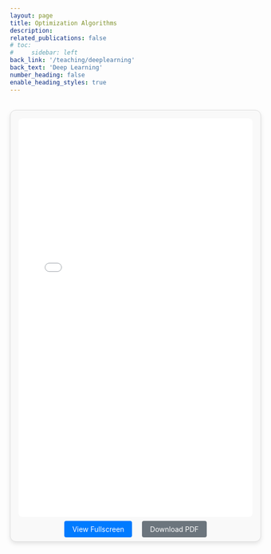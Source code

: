 ```yaml
---
layout: page
title: Optimization Algorithms
description: 
related_publications: false
# toc:
#     sidebar: left
back_link: '/teaching/deeplearning'
back_text: 'Deep Learning'
number_heading: false
enable_heading_styles: true
---
```


<div style="margin: 2rem auto; padding: 1rem; max-width: 1200px; border: 1px solid #ddd; border-radius: 12px; box-shadow: 0 4px 8px rgba(0, 0, 0, 0.1); background-color: #f9f9f9; text-align: center;">
  <iframe 
    src="{{ 'assets/courses/deeplearning/optimization/optimization_algorithms.pdf' | relative_url }}" 
    style="width: 100%; height: 800px; border: none; border-radius: 8px;">
  </iframe>
  <div style="margin-top: 1rem;">
    <a href="{{ 'assets/courses/deeplearning/optimization/optimization_algorithms.pdf' | relative_url }}" target="_blank" class="btn btn-primary" style="padding: 0.5rem 1rem; margin-right: 1rem; background-color: #007bff; color: white; text-decoration: none; border-radius: 4px;">View Fullscreen</a>
    <a href="{{ 'assets/courses/deeplearning/optimization/optimization_algorithms.pdf' | relative_url }}" download class="btn btn-secondary" style="padding: 0.5rem 1rem; background-color: #6c757d; color: white; text-decoration: none; border-radius: 4px;">Download PDF</a>
  </div>
</div>
